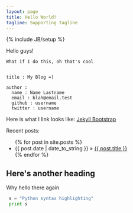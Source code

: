 ```yaml
---
layout: page
title: Hello World!
tagline: Supporting tagline
---
```

{% include JB/setup %}

Hello guys! 

    What if I do this, oh that's cool 


    title : My Blog =)
    
    author :
      name : Name Lastname
      email : blah@email.test
      github : username
      twitter : username



Here is what I link looks like: [Jekyll Bootstrap](http://jekyllbootstrap.com)

Recent posts:

<ul class="posts">
  {% for post in site.posts %}
    <li><span>{{ post.date | date_to_string }}</span> &raquo; <a href="{{ BASE_PATH }}{{ post.url }}">{{ post.title }}</a></li>
  {% endfor %}
</ul>

## Here's another heading

Why hello there again

```python
 s = "Python syntax highlighting"
 print s
 ```



